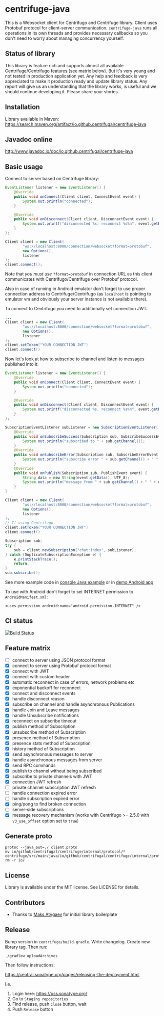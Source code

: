 # centrifuge-java

This is a Websocket client for Centrifugo and Centrifuge library. Client uses Protobuf protocol for client-server communication. `centrifuge-java` runs all operations in its own threads and provides necessary callbacks so you don't need to worry about managing concurrency yourself.

## Status of library

This library is feature rich and supports almost all available Centrifuge/Centrifugo features (see matrix below). But it's very young and not tested in production application yet. Any help and feedback is very appreciated to make it production ready and update library status. Any report will give us an understanding that the library works, is useful and we should continue developing it. Please share your stories.

## Installation

Library available in Maven: https://search.maven.org/artifact/io.github.centrifugal/centrifuge-java

## Javadoc online

http://www.javadoc.io/doc/io.github.centrifugal/centrifuge-java

## Basic usage

Connect to server based on Centrifuge library:

```java
EventListener listener = new EventListener() {
    @Override
    public void onConnect(Client client, ConnectEvent event) {
        System.out.println("connected");
    }

    @Override
    public void onDisconnect(Client client, DisconnectEvent event) {
        System.out.printf("disconnected %s, reconnect %s%n", event.getReason(), event.getReconnect());
    }
};

Client client = new Client(
        "ws://localhost:8000/connection/websocket?format=protobuf",
        new Options(),
        listener
);
client.connect();
```

Note that *you must use* `?format=protobuf` in connection URL as this client communicates with Centrifugo/Centrifuge over Protobuf protocol.

Also in case of running in Android emulator don't forget to use proper connection address to Centrifuge/Centrifugo (as `localhost` is pointing to emulator vm and obviously your server instance is not available there).

To connect to Centrifugo you need to additionally set connection JWT:

```java
...
Client client = new Client(
        "ws://localhost:8000/connection/websocket?format=protobuf",
        new Options(),
        listener
);
client.setToken("YOUR CONNECTION JWT")
client.connect()
```

Now let's look at how to subscribe to channel and listen to messages published into it:

```java
EventListener listener = new EventListener() {
    @Override
    public void onConnect(Client client, ConnectEvent event) {
        System.out.println("connected");
    }

    @Override
    public void onDisconnect(Client client, DisconnectEvent event) {
        System.out.printf("disconnected %s, reconnect %s%n", event.getReason(), event.getReconnect());
    }
};

SubscriptionEventListener subListener = new SubscriptionEventListener() {
    @Override
    public void onSubscribeSuccess(Subscription sub, SubscribeSuccessEvent event) {
        System.out.println("subscribed to " + sub.getChannel());
    }
    @Override
    public void onSubscribeError(Subscription sub, SubscribeErrorEvent event) {
        System.out.println("subscribe error " + sub.getChannel() + " " + event.getMessage());
    }
    @Override
    public void onPublish(Subscription sub, PublishEvent event) {
        String data = new String(event.getData(), UTF_8);
        System.out.println("message from " + sub.getChannel() + " " + data);
    }
}

Client client = new Client(
        "ws://localhost:8000/connection/websocket?format=protobuf",
        new Options(),
        listener
);
// If using Centrifugo.
client.setToken("YOUR CONNECTION JWT")
client.connect()

Subscription sub;
try {
    sub = client.newSubscription("chat:index", subListener);
} catch (DuplicateSubscriptionException e) {
    e.printStackTrace();
    return;
}
sub.subscribe();
```

See more example code in [console Java example](https://github.com/centrifugal/centrifuge-java/blob/master/example/src/main/java/io/github/centrifugal/centrifuge/example/Main.java) or in [demo Android app](https://github.com/centrifugal/centrifuge-java/blob/master/demo/src/main/java/io/github/centrifugal/centrifuge/demo/MainActivity.java)

To use with Android don't forget to set INTERNET permission to `AndroidManifest.xml`:

```
<uses-permission android:name="android.permission.INTERNET" />
```

## CI status

[![Build Status](https://travis-ci.org/centrifugal/centrifuge-java.svg)](https://travis-ci.org/centrifugal/centrifuge-java)

## Feature matrix

- [ ] connect to server using JSON protocol format
- [x] connect to server using Protobuf protocol format
- [x] connect with JWT
- [x] connect with custom header
- [x] automatic reconnect in case of errors, network problems etc
- [x] exponential backoff for reconnect
- [x] connect and disconnect events
- [x] handle disconnect reason
- [x] subscribe on channel and handle asynchronous Publications
- [x] handle Join and Leave messages
- [x] handle Unsubscribe notifications
- [x] reconnect on subscribe timeout
- [x] publish method of Subscription
- [x] unsubscribe method of Subscription
- [x] presence method of Subscription
- [x] presence stats method of Subscription
- [x] history method of Subscription
- [x] send asynchronous messages to server
- [x] handle asynchronous messages from server
- [x] send RPC commands
- [x] publish to channel without being subscribed
- [x] subscribe to private channels with JWT
- [x] connection JWT refresh
- [ ] private channel subscription JWT refresh
- [ ] handle connection expired error
- [ ] handle subscription expired error
- [x] ping/pong to find broken connection
- [ ] server-side subscriptions
- [x] message recovery mechanism (works with Centrifugo >= 2.5.0 with `v3_use_offset` option set to `true`)

## Generate proto

```
protoc --java_out=./ client.proto
mv io/github/centrifugal/centrifuge/internal/protocol/* centrifuge/src/main/java/io/github/centrifugal/centrifuge/internal/protocol/centrifuge/internal/protocol
rm -r io/
```

## License

Library is available under the MIT license. See LICENSE for details.

## Contributors

* Thanks to [Maks Atygaev](https://github.com/atygaev) for initial library boilerplate

## Release

Bump version in `centrifuge/build.gradle`. Write changelog. Create new library tag. Then run:

```
./gradlew uploadArchives
```

Then follow instructions:

https://central.sonatype.org/pages/releasing-the-deployment.html

I.e.

1) Login here: https://oss.sonatype.org/
2) Go to `Staging repositories`
3) Find release, push `Close` button, wait
4) Push `Release` button
